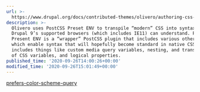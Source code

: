 ```yaml
---
url: >-
  https://www.drupal.org/docs/contributed-themes/olivero/authoring-css-for-olivero
description: >-
  Olivero uses PostCSS Preset ENV to transpile “modern” CSS into syntax that
  Drupal 9’s supported browsers (which includes IE11) can understand. PostCSS
  Present ENV is a “wrapper” PostCSS plugin that includes various other plugins
  which enable syntax that will hopefully become standard in native CSS. This
  includes things like custom media query variables, nesting, and transpilation
  of CSS variables, and logical properties.
published_time: '2020-09-26T14:00:26+00:00'
modified_time: '2020-09-26T15:01:49+00:00'
---
```

[prefers-color-scheme-query](https://github.com/csstools/css-prefers-color-scheme)  